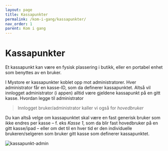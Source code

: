 ```yaml
---
layout: page
title: Kassapunkter
permalink: /kom-i-gang/kassapunkter/
nav_order: 1
parent: Kom i gang
---
```


# Kassapunkter 

Et kassapunkt kan være en fysisk plassering i butikk, eller en portabel enhet som benyttes av en bruker.

I Mystore er kassapunkter koblet opp mot administratorer. Hver administrator får en kasse-ID, som da definerer kassapunktet. Altså vil innlogget administrator (i appen) alltid være gjeldene kassapunkt på en gitt kasse. Hvordan legge til administrator

> Innlogget bruker/administrator kaller vi også for _hovedbruker_

Du kan altså velge om kassapunktet skal være en fast generisk bruker som ikke endres per kasse – f. eks _Kasse 1_, som da blir fast hovedbruker på en gitt kasse/ipad – eller om  det til en hver tid er den individuelle brukeren/selgeren som bruker gitt kasse som definerer kassapunktet. 

![kassapunkt-admin](/pos-doc/assets/images/kassapunkt.jpg)
